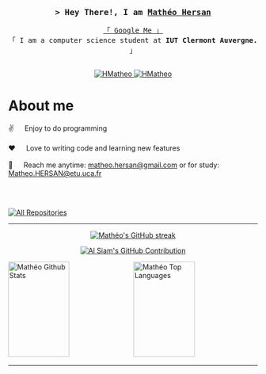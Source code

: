 <h3 align="center">
        <samp>&gt; Hey There!, I am
                <b><a target="_blank" href="#">Mathéo Hersan</a></b>
        </samp>
</h3>


<p align="center"> 
  <samp>
    <a href="https://www.google.com/search?q=Mathéo+Hersan">「 Google Me 」</a>
    <br>
    「 I am a computer science student at <b>IUT Clermont Auvergne.</b> 」
    <br>
    <br>
  </samp>
</p>

<p align="center">
 <a href="https://HMatheo.com" target="blank">
  <img src="https://img.shields.io/badge/Website-DC143C?style=for-the-badge&logo=medium&logoColor=white" alt="HMatheo" />
 </a>
 <a href="https://linkedin.com/in/mathéo-hersan" target="_blank">
  <img src="https://img.shields.io/badge/LinkedIn-0077B5?style=for-the-badge&logo=linkedin&logoColor=white" alt="HMatheo"/>
 </a>
<br />

 # About me
 
<p>
  
 ✌️ &emsp; Enjoy to do programming <br/><br/>
 ❤️ &emsp; Love to writing code and learning new features<br/><br/>
 📧 &emsp; Reach me anytime: matheo.hersan@gmail.com or for study: Matheo.HERSAN@etu.uca.fr<br/><br/>
</p>

<br/>

<p align="left">
  <a href="https://github.com/HMatheo?tab=repositories" target="_blank"><img alt="All Repositories" title="All Repositories" src="https://img.shields.io/badge/-All%20Repos-2962FF?style=for-the-badge&logo=koding&logoColor=white"/></a>
</p>

---


<p align="center">
  <a href="https://github.com/HMatheo">
    <img src="https://github-readme-streak-stats.herokuapp.com/?user=HMatheo&theme=dracula&border=7F3FBF&background=0D1117" alt="Mathéo's GitHub streak"/>
  </a>
</p>

<p align="center">
  <a href="https://github.com/HMatheo">
    <img src="https://github-profile-summary-cards.vercel.app/api/cards/profile-details?username=HMatheo&theme=radical" alt="Al Siam's GitHub Contribution"/>
  </a>
</p>

<a> 
    <a href="https://github.com/HMatheo"><img alt="Mathéo Github Stats" src="https://github-readme-stats-orpin-one-42.vercel.app/api?username=HMatheo&show_icons=true&count_private=true&theme=dracula&border_color=7F3FBF&bg_color=0D1117&title_color=F85D7F&icon_color=F8D866" height="192px" width="49.5%"/></a>
  <a href="https://github.com/HMatheo"><img alt="Mathéo Top Languages" src="https://github-readme-stats-orpin-one-42.vercel.app/api/top-langs/?username=HMatheo&langs_count=8&layout=compact&theme=react&border_color=7F3FBF&bg_color=0D1117&title_color=F85D7F&icon_color=F8D866" height="192px" width="49.5%"/></a>
  <br/>
</a>

---
